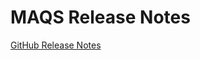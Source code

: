 # MAQS Release Notes
[GitHub Release Notes](https://github.com/CognizantOpenSource/maqs-dotnet-templates/releases)